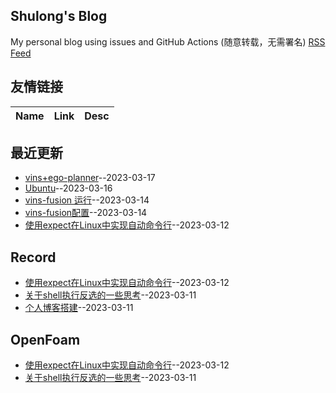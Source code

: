 ## Shulong's Blog
My personal blog using issues and GitHub Actions (随意转载，无需署名)
[RSS Feed](https://raw.githubusercontent.com/shu1ong/gitblog/master/feed.xml)
## 友情链接
| Name | Link | Desc | 
 | ---- | ---- | ---- |
## 最近更新
- [vins+ego-planner](https://github.com/shu1ong/gitblog/issues/11)--2023-03-17
- [Ubuntu](https://github.com/shu1ong/gitblog/issues/10)--2023-03-16
- [vins-fusion 运行](https://github.com/shu1ong/gitblog/issues/8)--2023-03-14
- [vins-fusion配置](https://github.com/shu1ong/gitblog/issues/7)--2023-03-14
- [使用expect在Linux中实现自动命令行](https://github.com/shu1ong/gitblog/issues/5)--2023-03-12
## Record
- [使用expect在Linux中实现自动命令行](https://github.com/shu1ong/gitblog/issues/5)--2023-03-12
- [关于shell执行反选的一些思考](https://github.com/shu1ong/gitblog/issues/4)--2023-03-11
- [个人博客搭建](https://github.com/shu1ong/gitblog/issues/3)--2023-03-11
## OpenFoam
- [使用expect在Linux中实现自动命令行](https://github.com/shu1ong/gitblog/issues/5)--2023-03-12
- [关于shell执行反选的一些思考](https://github.com/shu1ong/gitblog/issues/4)--2023-03-11
